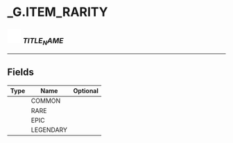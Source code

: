 # _G.ITEM_RARITY

### <img src="../../.gitbook/assets/base.png" width="32" height="32" /> $TITLE_NAME$


-----------------
## Fields

| Type   | Name | Optional |
| ------ | ---- | -------: |
|  | COMMON |  |
|  | RARE |  |
|  | EPIC |  |
|  | LEGENDARY |  |
